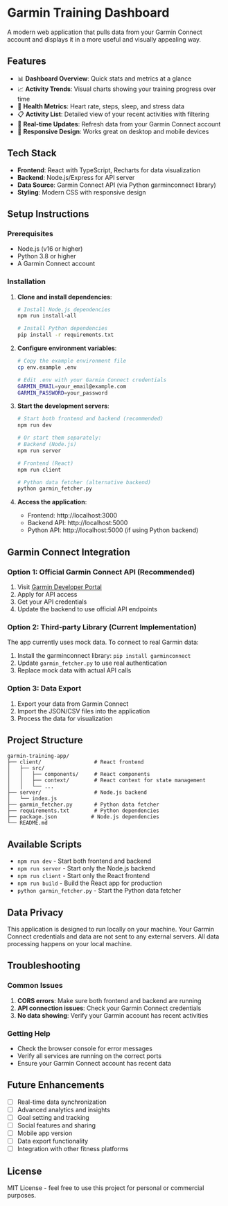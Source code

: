 # Garmin Training Dashboard

A modern web application that pulls data from your Garmin Connect account and displays it in a more useful and visually appealing way.

## Features

- 📊 **Dashboard Overview**: Quick stats and metrics at a glance
- 📈 **Activity Trends**: Visual charts showing your training progress over time
- 💓 **Health Metrics**: Heart rate, steps, sleep, and stress data
- 📋 **Activity List**: Detailed view of your recent activities with filtering
- 🔄 **Real-time Updates**: Refresh data from your Garmin Connect account
- 📱 **Responsive Design**: Works great on desktop and mobile devices

## Tech Stack

- **Frontend**: React with TypeScript, Recharts for data visualization
- **Backend**: Node.js/Express for API server
- **Data Source**: Garmin Connect API (via Python garminconnect library)
- **Styling**: Modern CSS with responsive design

## Setup Instructions

### Prerequisites

- Node.js (v16 or higher)
- Python 3.8 or higher
- A Garmin Connect account

### Installation

1. **Clone and install dependencies**:
   ```bash
   # Install Node.js dependencies
   npm run install-all
   
   # Install Python dependencies
   pip install -r requirements.txt
   ```

2. **Configure environment variables**:
   ```bash
   # Copy the example environment file
   cp env.example .env
   
   # Edit .env with your Garmin Connect credentials
   GARMIN_EMAIL=your_email@example.com
   GARMIN_PASSWORD=your_password
   ```

3. **Start the development servers**:
   ```bash
   # Start both frontend and backend (recommended)
   npm run dev
   
   # Or start them separately:
   # Backend (Node.js)
   npm run server
   
   # Frontend (React)
   npm run client
   
   # Python data fetcher (alternative backend)
   python garmin_fetcher.py
   ```

4. **Access the application**:
   - Frontend: http://localhost:3000
   - Backend API: http://localhost:5000
   - Python API: http://localhost:5000 (if using Python backend)

## Garmin Connect Integration

### Option 1: Official Garmin Connect API (Recommended)
1. Visit [Garmin Developer Portal](https://developerportal.garmin.com/)
2. Apply for API access
3. Get your API credentials
4. Update the backend to use official API endpoints

### Option 2: Third-party Library (Current Implementation)
The app currently uses mock data. To connect to real Garmin data:

1. Install the garminconnect library: `pip install garminconnect`
2. Update `garmin_fetcher.py` to use real authentication
3. Replace mock data with actual API calls

### Option 3: Data Export
1. Export your data from Garmin Connect
2. Import the JSON/CSV files into the application
3. Process the data for visualization

## Project Structure

```
garmin-training-app/
├── client/                 # React frontend
│   ├── src/
│   │   ├── components/     # React components
│   │   ├── context/        # React context for state management
│   │   └── ...
├── server/                 # Node.js backend
│   └── index.js
├── garmin_fetcher.py       # Python data fetcher
├── requirements.txt        # Python dependencies
├── package.json           # Node.js dependencies
└── README.md
```

## Available Scripts

- `npm run dev` - Start both frontend and backend
- `npm run server` - Start only the Node.js backend
- `npm run client` - Start only the React frontend
- `npm run build` - Build the React app for production
- `python garmin_fetcher.py` - Start the Python data fetcher

## Data Privacy

This application is designed to run locally on your machine. Your Garmin Connect credentials and data are not sent to any external servers. All data processing happens on your local machine.

## Troubleshooting

### Common Issues

1. **CORS errors**: Make sure both frontend and backend are running
2. **API connection issues**: Check your Garmin Connect credentials
3. **No data showing**: Verify your Garmin account has recent activities

### Getting Help

- Check the browser console for error messages
- Verify all services are running on the correct ports
- Ensure your Garmin Connect account has recent data

## Future Enhancements

- [ ] Real-time data synchronization
- [ ] Advanced analytics and insights
- [ ] Goal setting and tracking
- [ ] Social features and sharing
- [ ] Mobile app version
- [ ] Data export functionality
- [ ] Integration with other fitness platforms

## License

MIT License - feel free to use this project for personal or commercial purposes.
